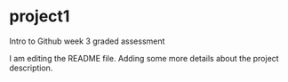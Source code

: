 # project1
Intro to Github week 3 graded assessment

I am editing the README file. Adding some more details about the project description.

